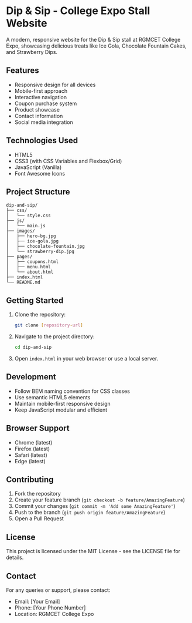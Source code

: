# Dip & Sip - College Expo Stall Website

A modern, responsive website for the Dip & Sip stall at RGMCET College Expo, showcasing delicious treats like Ice Gola, Chocolate Fountain Cakes, and Strawberry Dips.

## Features

- Responsive design for all devices
- Mobile-first approach
- Interactive navigation
- Coupon purchase system
- Product showcase
- Contact information
- Social media integration

## Technologies Used

- HTML5
- CSS3 (with CSS Variables and Flexbox/Grid)
- JavaScript (Vanilla)
- Font Awesome Icons

## Project Structure

```
dip-and-sip/
├── css/
│   └── style.css
├── js/
│   └── main.js
├── images/
│   ├── hero-bg.jpg
│   ├── ice-gola.jpg
│   ├── chocolate-fountain.jpg
│   └── strawberry-dip.jpg
├── pages/
│   ├── coupons.html
│   ├── menu.html
│   └── about.html
├── index.html
└── README.md
```

## Getting Started

1. Clone the repository:
   ```bash
   git clone [repository-url]
   ```

2. Navigate to the project directory:
   ```bash
   cd dip-and-sip
   ```

3. Open `index.html` in your web browser or use a local server.

## Development

- Follow BEM naming convention for CSS classes
- Use semantic HTML5 elements
- Maintain mobile-first responsive design
- Keep JavaScript modular and efficient

## Browser Support

- Chrome (latest)
- Firefox (latest)
- Safari (latest)
- Edge (latest)

## Contributing

1. Fork the repository
2. Create your feature branch (`git checkout -b feature/AmazingFeature`)
3. Commit your changes (`git commit -m 'Add some AmazingFeature'`)
4. Push to the branch (`git push origin feature/AmazingFeature`)
5. Open a Pull Request

## License

This project is licensed under the MIT License - see the LICENSE file for details.

## Contact

For any queries or support, please contact:
- Email: [Your Email]
- Phone: [Your Phone Number]
- Location: RGMCET College Expo 
